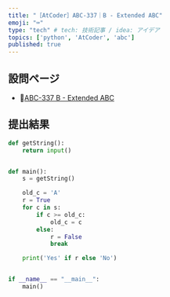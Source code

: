```yaml
---
title: "［AtCoder］ABC-337｜B - Extended ABC"
emoji: "⌨️"
type: "tech" # tech: 技術記事 / idea: アイデア
topics: ['python', 'AtCoder', 'abc']
published: true
---
```


## 設問ページ

- 🔗[ABC-337 B - Extended ABC](https://atcoder.jp/contests/abc337/tasks/abc337_b)

## 提出結果

```python
def getString():
    return input()


def main():
    s = getString()

    old_c = 'A'
    r = True
    for c in s:
        if c >= old_c:
            old_c = c
        else:
            r = False
            break

    print('Yes' if r else 'No')


if __name__ == "__main__":
    main()
```
